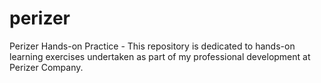 # perizer
Perizer Hands-on Practice - This repository is dedicated to hands-on learning exercises undertaken as part of my professional development at Perizer Company.
